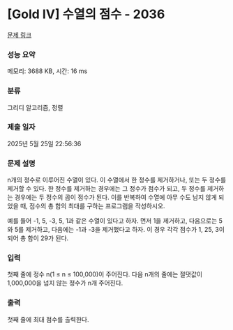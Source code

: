 # [Gold IV] 수열의 점수 - 2036 

[문제 링크](https://www.acmicpc.net/problem/2036) 

### 성능 요약

메모리: 3688 KB, 시간: 16 ms

### 분류

그리디 알고리즘, 정렬

### 제출 일자

2025년 5월 25일 22:56:36

### 문제 설명

<p>n개의 정수로 이루어진 수열이 있다. 이 수열에서 한 정수를 제거하거나, 또는 두 정수를 제거할 수 있다. 한 정수를 제거하는 경우에는 그 정수가 점수가 되고, 두 정수를 제거하는 경우에는 두 정수의 곱이 점수가 된다. 이를 반복하여 수열에 아무 수도 남지 않게 되었을 때, 점수의 총 합의 최대를 구하는 프로그램을 작성하시오.</p>

<p>예를 들어 -1, 5, -3, 5, 1과 같은 수열이 있다고 하자. 먼저 1을 제거하고, 다음으로는 5와 5를 제거하고, 다음에는 -1과 -3을 제거했다고 하자. 이 경우 각각 점수가 1, 25, 3이 되어 총 합이 29가 된다.</p>

### 입력 

 <p>첫째 줄에 정수 n(1 ≤ n ≤ 100,000)이 주어진다. 다음 n개의 줄에는 절댓값이 1,000,000을 넘지 않는 정수가 n개 주어진다.</p>

### 출력 

 <p>첫째 줄에 최대 점수를 출력한다.</p>

